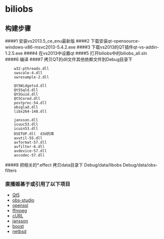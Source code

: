 # biliobs

## 构建步骤
####1 安装vs2013.5_ce_enu最新版
####2 下载安装qt-opensource-windows-x86-msvc2013-5.4.2.exe
####3 下载vs2013的QT插件qt-vs-addin-1.2.5.exe
####4 在vs2013中设置qt
####5 打开biliobs中的biliobs_all.sln
####6 编译
####7 拷贝QT的dll文件其他依赖文件到Debug目录下
```
	w32-pthreads.dll
	swscale-4.dll
	swresample-2.dll

	Qt5Widgetsd.dll
	Qt5Sqld.dll
	Qt5Guid.dll
	Qt5Cored.dll
	postproc-54.dll
	obsglad.dll
	libx264-148.dll

	jansson.dll
	icuuc53.dll
	icuin53.dll
	DSETUP.dll  d3d的库
	avutil-55.dll
	avformat-57.dll
	avfilter-6.dll
	avdevice-57.dll
	avcodec-57.dll
```
####8 把相关的*.effect 拷贝data目录下
	Debug/data/libobs
	Debug/data/obs-filters

### 直播姬基于或引用了以下项目
+ [Qt5](http://www.qt.io/)
+ [obs-studio](https://github.com/jp9000/obs-studio)
+ [openssl](https://github.com/openssl/openssl)
+ [ffmpeg](https://git.ffmpeg.org/ffmpeg.git)
+ [cURL](https://github.com/curl/curl)
+ [jansson](https://github.com/akheron/jansson)
+ [boost](http://www.boost.org/)
+ [netbsd](https://www.netbsd.org/)
